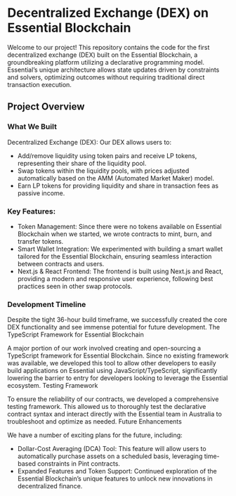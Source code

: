 # Decentralized Exchange (DEX) on Essential Blockchain

Welcome to our project! This repository contains the code for the first decentralized exchange (DEX) built on the Essential Blockchain, a groundbreaking platform utilizing a declarative programming model. Essential’s unique architecture allows state updates driven by constraints and solvers, optimizing outcomes without requiring traditional direct transaction execution.
## Project Overview
### What We Built

Decentralized Exchange (DEX): Our DEX allows users to:

- Add/remove liquidity using token pairs and receive LP tokens, representing their share of the liquidity pool.
- Swap tokens within the liquidity pools, with prices adjusted automatically based on the AMM (Automated Market Maker) model.
- Earn LP tokens for providing liquidity and share in transaction fees as passive income.

### Key Features:

- Token Management: Since there were no tokens available on Essential Blockchain when we started, we wrote contracts to mint, burn, and transfer tokens.
- Smart Wallet Integration: We experimented with building a smart wallet tailored for the Essential Blockchain, ensuring seamless interaction between contracts and users.
- Next.js & React Frontend: The frontend is built using Next.js and React, providing a modern and responsive user experience, following best practices seen in other swap protocols.

### Development Timeline

Despite the tight 36-hour build timeframe, we successfully created the core DEX functionality and see immense potential for future development.
The TypeScript Framework for Essential Blockchain

A major portion of our work involved creating and open-sourcing a TypeScript framework for Essential Blockchain. Since no existing framework was available, we developed this tool to allow other developers to easily build applications on Essential using JavaScript/TypeScript, significantly lowering the barrier to entry for developers looking to leverage the Essential ecosystem.
Testing Framework

To ensure the reliability of our contracts, we developed a comprehensive testing framework. This allowed us to thoroughly test the declarative contract syntax and interact directly with the Essential team in Australia to troubleshoot and optimize as needed.
Future Enhancements

We have a number of exciting plans for the future, including:

- Dollar-Cost Averaging (DCA) Tool: This feature will allow users to automatically purchase assets on a scheduled basis, leveraging time-based constraints in Pint contracts.
- Expanded Features and Token Support: Continued exploration of the Essential Blockchain’s unique features to unlock new innovations in decentralized finance.
